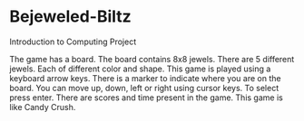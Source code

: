 # Bejeweled-Biltz
Introduction to Computing Project

The game has a board. The board contains 8x8 jewels. There are 5 different jewels. Each of different color and shape.  This game is played using a keyboard arrow keys. There is a marker to indicate where you are on the board. You can move up, down, left or right using cursor keys.  To select press enter.  There are scores and time present in the game. This game is like Candy Crush.
